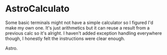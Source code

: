 # AstroCalculato
Some basic terminals might not have a simple calculator so I figured I'd make my own one. It's just arithmetics but it can reuse a result from a previous calc so it's alright. I haven't added exception handling everywhere though, I honestly felt the instructions were clear enough.

Astro.
